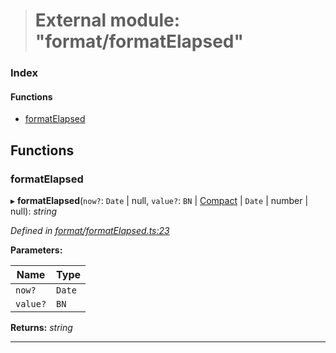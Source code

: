 > # External module: "format/formatElapsed"

### Index

#### Functions

* [formatElapsed](_format_formatelapsed_.md#formatelapsed)

## Functions

###  formatElapsed

▸ **formatElapsed**(`now?`: `Date` | null, `value?`: `BN` | [Compact](../interfaces/_format_types_.compact.md) | `Date` | number | null): *string*

*Defined in [format/formatElapsed.ts:23](url)*

**Parameters:**

Name | Type |
------ | ------ |
`now?` | `Date` | null |
`value?` | `BN` | [Compact](../interfaces/_format_types_.compact.md) | `Date` | number | null |

**Returns:** *string*

___